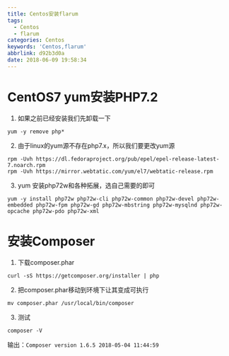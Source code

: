 ```yaml
---
title: Centos安装flarum
tags:
  - Centos
  - flarum
categories: Centos
keywords: 'Centos,flarum'
abbrlink: d92b3d0a
date: 2018-06-09 19:58:34
---
```


# CentOS7 yum安装PHP7.2

1. 如果之前已经安装我们先卸载一下
```
yum -y remove php*
```

2. 由于linux的yum源不存在php7.x，所以我们要更改yum源
```
rpm -Uvh https://dl.fedoraproject.org/pub/epel/epel-release-latest-7.noarch.rpm   
rpm -Uvh https://mirror.webtatic.com/yum/el7/webtatic-release.rpm    
```

3. yum 安装php72w和各种拓展，选自己需要的即可
```
yum -y install php72w php72w-cli php72w-common php72w-devel php72w-embedded php72w-fpm php72w-gd php72w-mbstring php72w-mysqlnd php72w-opcache php72w-pdo php72w-xml
```
 <!-- more -->
# 安装Composer

1. 下载composer.phar 
```
curl -sS https://getcomposer.org/installer | php
```

2. 把composer.phar移动到环境下让其变成可执行 
```
mv composer.phar /usr/local/bin/composer
```

3. 测试
```
composer -V 
```
 输出：`Composer version 1.6.5 2018-05-04 11:44:59`